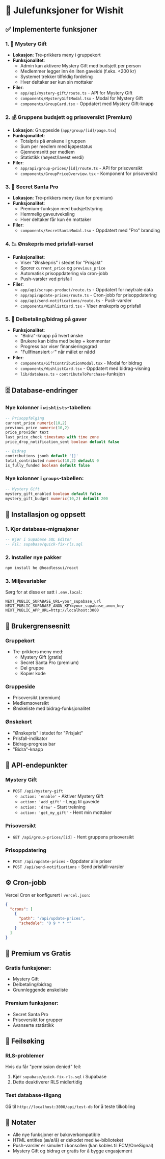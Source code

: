 # 🎄 Julefunksjoner for Wishit

## ✅ Implementerte funksjoner

### 1. 🎁 Mystery Gift
- **Lokasjon**: Tre-prikkers meny i gruppekort
- **Funksjonalitet**: 
  - Admin kan aktivere Mystery Gift med budsjett per person
  - Medlemmer legger inn én liten gaveidé (f.eks. <200 kr)
  - Systemet trekker tilfeldig fordeling
  - Hver deltaker ser kun sin mottaker
- **Filer**:
  - `app/api/mystery-gift/route.ts` - API for Mystery Gift
  - `components/MysteryGiftModal.tsx` - Modal for Mystery Gift
  - `components/GroupCard.tsx` - Oppdatert med Mystery Gift-knapp

### 2. 💰 Gruppens budsjett og prisoversikt (Premium)
- **Lokasjon**: Gruppeside (`app/group/[id]/page.tsx`)
- **Funksjonalitet**:
  - Totalpris på ønskene i gruppen
  - Sum per medlem med kjøpestatus
  - Gjennomsnitt per medlem
  - Statistikk (høyest/lavest verdi)
- **Filer**:
  - `app/api/group-prices/[id]/route.ts` - API for prisoversikt
  - `components/GroupPriceOverview.tsx` - Komponent for prisoversikt

### 3. 🎅 Secret Santa Pro
- **Lokasjon**: Tre-prikkers meny (kun for premium)
- **Funksjonalitet**:
  - Premium-funksjon med budsjettstyring
  - Hemmelig gaveutveksling
  - Hver deltaker får kun én mottaker
- **Filer**:
  - `components/SecretSantaModal.tsx` - Oppdatert med "Pro" branding

### 4. 📉 Ønskepris med prisfall-varsel
- **Funksjonalitet**:
  - Viser "Ønskepris" i stedet for "Prisjakt"
  - Sporer `current_price` og `previous_price`
  - Automatisk prisoppdatering via cron-jobb
  - Push-varsler ved prisfall
- **Filer**:
  - `app/api/scrape-product/route.ts` - Oppdatert for nøytrale data
  - `app/api/update-prices/route.ts` - Cron-jobb for prisoppdatering
  - `app/api/send-notifications/route.ts` - Push-varsler
  - `components/WishlistCard.tsx` - Viser ønskepris og prisfall

### 5. 🤝 Delbetaling/bidrag på gaver
- **Funksjonalitet**:
  - "Bidra"-knapp på hvert ønske
  - Brukere kan bidra med beløp + kommentar
  - Progress bar viser finansieringsgrad
  - "Fullfinansiert ✅" når målet er nådd
- **Filer**:
  - `components/GiftContributionModal.tsx` - Modal for bidrag
  - `components/WishlistCard.tsx` - Oppdatert med bidrag-visning
  - `lib/database.ts` - `contributeToPurchase`-funksjon

## 🗄️ Database-endringer

### Nye kolonner i `wishlists`-tabellen:
```sql
-- Prisoppfølging
current_price numeric(10,2)
previous_price numeric(10,2)
price_provider text
last_price_check timestamp with time zone
price_drop_notification_sent boolean default false

-- Bidrag
contributions jsonb default '[]'
total_contributed numeric(10,2) default 0
is_fully_funded boolean default false
```

### Nye kolonner i `groups`-tabellen:
```sql
-- Mystery Gift
mystery_gift_enabled boolean default false
mystery_gift_budget numeric(10,2) default 200
```

## 🚀 Installasjon og oppsett

### 1. Kjør database-migrasjoner
```sql
-- Kjør i Supabase SQL Editor
-- Fil: supabase/quick-fix-rls.sql
```

### 2. Installer nye pakker
```bash
npm install he @headlessui/react
```

### 3. Miljøvariabler
Sørg for at disse er satt i `.env.local`:
```
NEXT_PUBLIC_SUPABASE_URL=your_supabase_url
NEXT_PUBLIC_SUPABASE_ANON_KEY=your_supabase_anon_key
NEXT_PUBLIC_APP_URL=http://localhost:3000
```

## 📱 Brukergrensesnitt

### Gruppekort
- Tre-prikkers meny med:
  - Mystery Gift (gratis)
  - Secret Santa Pro (premium)
  - Del gruppe
  - Kopier kode

### Gruppeside
- Prisoversikt (premium)
- Medlemsoversikt
- Ønskeliste med bidrag-funksjonalitet

### Ønskekort
- "Ønskepris" i stedet for "Prisjakt"
- Prisfall-indikator
- Bidrag-progress bar
- "Bidra"-knapp

## 🔧 API-endepunkter

### Mystery Gift
- `POST /api/mystery-gift`
  - `action: 'enable'` - Aktiver Mystery Gift
  - `action: 'add_gift'` - Legg til gaveidé
  - `action: 'draw'` - Start trekning
  - `action: 'get_my_gift'` - Hent min mottaker

### Prisoversikt
- `GET /api/group-prices/[id]` - Hent gruppens prisoversikt

### Prisoppdatering
- `POST /api/update-prices` - Oppdater alle priser
- `POST /api/send-notifications` - Send prisfall-varsler

## ⚙️ Cron-jobb

Vercel Cron er konfigurert i `vercel.json`:
```json
{
  "crons": [
    {
      "path": "/api/update-prices",
      "schedule": "0 9 * * *"
    }
  ]
}
```

## 🎯 Premium vs Gratis

### Gratis funksjoner:
- Mystery Gift
- Delbetaling/bidrag
- Grunnleggende ønskeliste

### Premium funksjoner:
- Secret Santa Pro
- Prisoversikt for grupper
- Avanserte statistikk

## 🐛 Feilsøking

### RLS-problemer
Hvis du får "permission denied" feil:
1. Kjør `supabase/quick-fix-rls.sql` i Supabase
2. Dette deaktiverer RLS midlertidig

### Test database-tilgang
Gå til `http://localhost:3000/api/test-db` for å teste tilkobling

## 📝 Notater

- Alle nye funksjoner er bakoverkompatible
- HTML entities (æ/ø/å) er dekodet med `he`-biblioteket
- Push-varsler er simulert i konsollen (kan kobles til FCM/OneSignal)
- Mystery Gift og bidrag er gratis for å bygge engasjement
